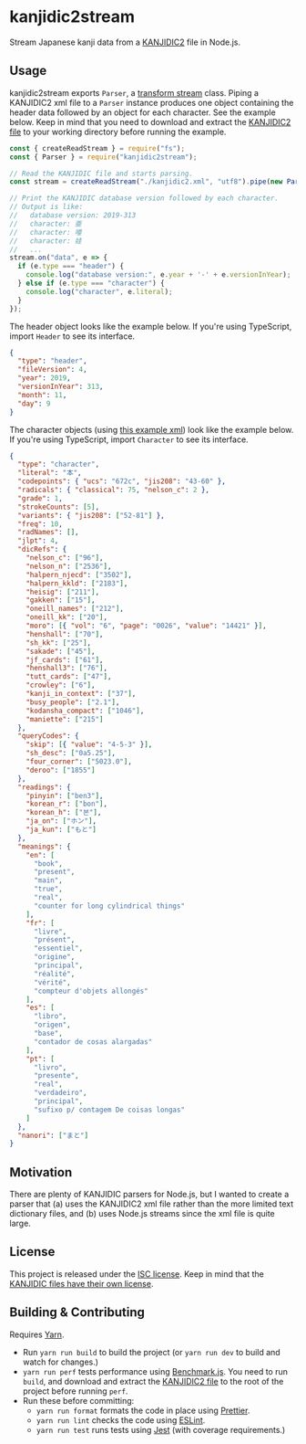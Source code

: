 # kanjidic2stream

Stream Japanese kanji data from a [KANJIDIC2] file in Node.js.

[kanjidic2]: https://www.edrdg.org/wiki/index.php/KANJIDIC_Project

## Usage

kanjidic2stream exports `Parser`, a [transform stream] class. Piping a
KANJIDIC2 xml file to a `Parser` instance produces one object containing the
header data followed by an object for each character. See the example below.
Keep in mind that you need to download and extract the [KANJIDIC2 file] to your
working directory before running the example.

```JavaScript
const { createReadStream } = require("fs");
const { Parser } = require("kanjidic2stream");

// Read the KANJIDIC file and starts parsing.
const stream = createReadStream("./kanjidic2.xml", "utf8").pipe(new Parser());

// Print the KANJIDIC database version followed by each character.
// Output is like:
//   database version: 2019-313
//   character: 亜
//   character: 唖
//   character: 娃
//   ...
stream.on("data", e => {
  if (e.type === "header") {
    console.log("database version:", e.year + '-' + e.versionInYear);
  } else if (e.type === "character") {
    console.log("character", e.literal);
  }
});
```

The header object looks like the example below. If you're using TypeScript,
import `Header` to see its interface.

```JSON
{
  "type": "header",
  "fileVersion": 4,
  "year": 2019,
  "versionInYear": 313,
  "month": 11,
  "day": 9
}
```

The character objects (using [this example xml]) look like the example below. If
you're using TypeScript, import `Character` to see its interface.

```JSON
{
  "type": "character",
  "literal": "本",
  "codepoints": { "ucs": "672c", "jis208": "43-60" },
  "radicals": { "classical": 75, "nelson_c": 2 },
  "grade": 1,
  "strokeCounts": [5],
  "variants": { "jis208": ["52-81"] },
  "freq": 10,
  "radNames": [],
  "jlpt": 4,
  "dicRefs": {
    "nelson_c": ["96"],
    "nelson_n": ["2536"],
    "halpern_njecd": ["3502"],
    "halpern_kkld": ["2183"],
    "heisig": ["211"],
    "gakken": ["15"],
    "oneill_names": ["212"],
    "oneill_kk": ["20"],
    "moro": [{ "vol": "6", "page": "0026", "value": "14421" }],
    "henshall": ["70"],
    "sh_kk": ["25"],
    "sakade": ["45"],
    "jf_cards": ["61"],
    "henshall3": ["76"],
    "tutt_cards": ["47"],
    "crowley": ["6"],
    "kanji_in_context": ["37"],
    "busy_people": ["2.1"],
    "kodansha_compact": ["1046"],
    "maniette": ["215"]
  },
  "queryCodes": {
    "skip": [{ "value": "4-5-3" }],
    "sh_desc": ["0a5.25"],
    "four_corner": ["5023.0"],
    "deroo": ["1855"]
  },
  "readings": {
    "pinyin": ["ben3"],
    "korean_r": ["bon"],
    "korean_h": ["본"],
    "ja_on": ["ホン"],
    "ja_kun": ["もと"]
  },
  "meanings": {
    "en": [
      "book",
      "present",
      "main",
      "true",
      "real",
      "counter for long cylindrical things"
    ],
    "fr": [
      "livre",
      "présent",
      "essentiel",
      "origine",
      "principal",
      "réalité",
      "vérité",
      "compteur d'objets allongés"
    ],
    "es": [
      "libro",
      "origen",
      "base",
      "contador de cosas alargadas"
    ],
    "pt": [
      "livro",
      "presente",
      "real",
      "verdadeiro",
      "principal",
      "sufixo p/ contagem De coisas longas"
    ]
  },
  "nanori": ["まと"]
}
```

[transform stream]: https://nodejs.org/api/stream.html#stream_class_stream_transform
[this example xml]: https://www.edrdg.org/kanjidic/kd2examph.html

## Motivation

There are plenty of KANJIDIC parsers for Node.js, but I wanted to create a
parser that (a) uses the KANJIDIC2 xml file rather than the more limited text
dictionary files, and (b) uses Node.js streams since the xml file is quite
large.

## License

This project is released under the [ISC license]. Keep in mind that the
[KANJIDIC files have their own license][kanjidic license].

[isc license]: https://tldrlegal.com/l/isc
[kanjidic license]: https://www.edrdg.org/wiki/index.php/KANJIDIC_Project#Copyright_and_Permissions

## Building & Contributing

Requires [Yarn].

- Run `yarn run build` to build the project (or `yarn run dev` to build and
  watch for changes.)
- `yarn run perf` tests performance using [Benchmark.js]. You need to run
  `build`, and download and extract the [KANJIDIC2 file] to the root of the
  project before running `perf`.
- Run these before committing:
  - `yarn run format` formats the code in place using [Prettier].
  - `yarn run lint` checks the code using [ESLint].
  - `yarn run test` runs tests using [Jest] (with coverage requirements.)

[yarn]: https://yarnpkg.com/
[benchmark.js]: https://github.com/bestiejs/benchmark.js
[kanjidic2 file]: http://www.edrdg.org/kanjidic/kanjidic2.xml.gz
[prettier]: https://prettier.io/
[eslint]: https://eslint.org/
[jest]: https://jestjs.io/
